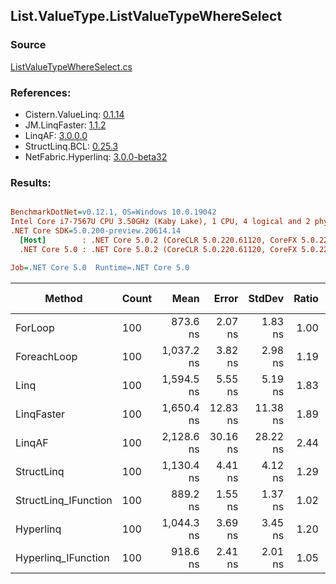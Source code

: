 ﻿## List.ValueType.ListValueTypeWhereSelect

### Source
[ListValueTypeWhereSelect.cs](../LinqBenchmarks/List/ValueType/ListValueTypeWhereSelect.cs)

### References:
- Cistern.ValueLinq: [0.1.14](https://www.nuget.org/packages/Cistern.ValueLinq/0.1.14)
- JM.LinqFaster: [1.1.2](https://www.nuget.org/packages/JM.LinqFaster/1.1.2)
- LinqAF: [3.0.0.0](https://www.nuget.org/packages/LinqAF/3.0.0.0)
- StructLinq.BCL: [0.25.3](https://www.nuget.org/packages/StructLinq.BCL/0.25.3)
- NetFabric.Hyperlinq: [3.0.0-beta32](https://www.nuget.org/packages/NetFabric.Hyperlinq/3.0.0-beta32)

### Results:
``` ini

BenchmarkDotNet=v0.12.1, OS=Windows 10.0.19042
Intel Core i7-7567U CPU 3.50GHz (Kaby Lake), 1 CPU, 4 logical and 2 physical cores
.NET Core SDK=5.0.200-preview.20614.14
  [Host]        : .NET Core 5.0.2 (CoreCLR 5.0.220.61120, CoreFX 5.0.220.61120), X64 RyuJIT
  .NET Core 5.0 : .NET Core 5.0.2 (CoreCLR 5.0.220.61120, CoreFX 5.0.220.61120), X64 RyuJIT

Job=.NET Core 5.0  Runtime=.NET Core 5.0  

```
|               Method | Count |       Mean |    Error |   StdDev | Ratio | RatioSD |  Gen 0 | Gen 1 | Gen 2 | Allocated |
|--------------------- |------ |-----------:|---------:|---------:|------:|--------:|-------:|------:|------:|----------:|
|              ForLoop |   100 |   873.6 ns |  2.07 ns |  1.83 ns |  1.00 |    0.00 |      - |     - |     - |         - |
|          ForeachLoop |   100 | 1,037.2 ns |  3.82 ns |  2.98 ns |  1.19 |    0.00 |      - |     - |     - |         - |
|                 Linq |   100 | 1,594.5 ns |  5.55 ns |  5.19 ns |  1.83 |    0.01 | 0.1335 |     - |     - |     280 B |
|           LinqFaster |   100 | 1,650.4 ns | 12.83 ns | 11.38 ns |  1.89 |    0.01 | 2.4433 |     - |     - |    5112 B |
|               LinqAF |   100 | 2,128.6 ns | 30.16 ns | 28.22 ns |  2.44 |    0.03 |      - |     - |     - |         - |
|           StructLinq |   100 | 1,130.4 ns |  4.41 ns |  4.12 ns |  1.29 |    0.01 | 0.0343 |     - |     - |      72 B |
| StructLinq_IFunction |   100 |   889.2 ns |  1.55 ns |  1.37 ns |  1.02 |    0.00 |      - |     - |     - |         - |
|            Hyperlinq |   100 | 1,044.3 ns |  3.69 ns |  3.45 ns |  1.20 |    0.01 |      - |     - |     - |         - |
|  Hyperlinq_IFunction |   100 |   918.6 ns |  2.41 ns |  2.01 ns |  1.05 |    0.00 |      - |     - |     - |         - |
